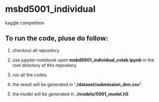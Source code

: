 # msbd5001_individual
kaggle competition

## To run the code, pluse do follow:

1. checkout all repository

2. use jupyter-notebook open **msbd5001_individual_colab.ipynb** in the root directory of this repository

3. run all the codes.

4. the result will be generated in **'./dataset/submission_dnn.csv'**

5. the model will be generated in **./models/5001_model.h5**


